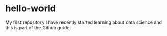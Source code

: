 # hello-world
My first repository
I have recently started learning about data science and this is part of the Github guide.
